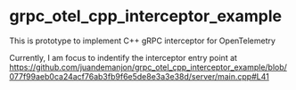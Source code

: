 # grpc_otel_cpp_interceptor_example
This is prototype to implement C++ gRPC interceptor for OpenTelemetry

Currently, I am focus to indentify the interceptor entry point at https://github.com/juandemanjon/grpc_otel_cpp_interceptor_example/blob/077f99aeb0ca24acf76ab3fb9f6e5de8e3a3e38d/server/main.cpp#L41
